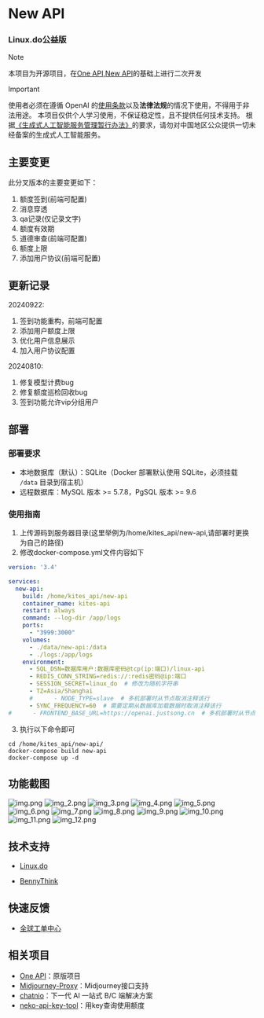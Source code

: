# New API
### Linux.do公益版
> [!NOTE]
> 本项目为开源项目，在[One API](https://github.com/songquanpeng/one-api),[New API](https://github.com/linux-do/new-api)的基础上进行二次开发

> [!IMPORTANT]
> 使用者必须在遵循 OpenAI 的[使用条款](https://openai.com/policies/terms-of-use)以及**法律法规**的情况下使用，不得用于非法用途。
> 本项目仅供个人学习使用，不保证稳定性，且不提供任何技术支持。
> 根据[《生成式人工智能服务管理暂行办法》](http://www.cac.gov.cn/2023-07/13/c_1690898327029107.htm)的要求，请勿对中国地区公众提供一切未经备案的生成式人工智能服务。


## 主要变更
此分叉版本的主要变更如下：

1. 额度签到(前端可配置)
2. 消息穿透
3. qa记录(仅记录文字)
4. 额度有效期
5. 道德审查(前端可配置)
6. 额度上限
7. 添加用户协议(前端可配置)

## 更新记录
20240922:

1. 签到功能重构，前端可配置
2. 添加用户额度上限
3. 优化用户信息展示
4. 加入用户协议配置

20240810:
    
1. 修复模型计费bug
2. 修复额度巡检回收bug
3. 签到功能允许vip分组用户

## 部署
### 部署要求
- 本地数据库（默认）：SQLite（Docker 部署默认使用 SQLite，必须挂载 `/data` 目录到宿主机）
- 远程数据库：MySQL 版本 >= 5.7.8，PgSQL 版本 >= 9.6

### 使用指南
1. 上传源码到服务器目录(这里举例为/home/kites_api/new-api,请部署时更换为自己的路径)
2. 修改docker-compose.yml文件内容如下
```yml
version: '3.4'

services:
  new-api:
    build: /home/kites_api/new-api
    container_name: kites-api
    restart: always
    command: --log-dir /app/logs
    ports:
      - "3999:3000"
    volumes:
      - ./data/new-api:/data
      - ./logs:/app/logs
    environment:
      - SQL_DSN=数据库用户:数据库密码@tcp(ip:端口)/linux-api
      - REDIS_CONN_STRING=redis://:redis密码@ip:端口
      - SESSION_SECRET=linux_do  # 修改为随机字符串
      - TZ=Asia/Shanghai
      #      - NODE_TYPE=slave  # 多机部署时从节点取消注释该行
      - SYNC_FREQUENCY=60  # 需要定期从数据库加载数据时取消注释该行
#      - FRONTEND_BASE_URL=https://openai.justsong.cn  # 多机部署时从节点取消注释该行
```
3. 执行以下命令即可

```sheel
cd /home/kites_api/new-api/
docker-compose build new-api
docker-compose up -d
```
## 功能截图
![img.png](img.png)
![img_2.png](img_2.png)
![img_3.png](img_3.png)
![img_4.png](img_4.png)
![img_5.png](img_5.png)
![img_6.png](img_6.png)
![img_7.png](img_7.png)
![img_8.png](img_8.png)
![img_9.png](img_9.png)
![img_10.png](img_10.png)
![img_11.png](img_11.png)
![img_12.png](img_12.png)
## 技术支持

- [Linux.do](https://github.com/linux-do)

- [BennyThink](https://github.com/BennyThink)

## 快速反馈
- [全球工单中心](https://linux.do/u/furry/summary)
## 相关项目
- [One API](https://github.com/songquanpeng/one-api)：原版项目
- [Midjourney-Proxy](https://github.com/novicezk/midjourney-proxy)：Midjourney接口支持
- [chatnio](https://github.com/Deeptrain-Community/chatnio)：下一代 AI 一站式 B/C 端解决方案
- [neko-api-key-tool](https://github.com/Calcium-Ion/neko-api-key-tool)：用key查询使用额度

